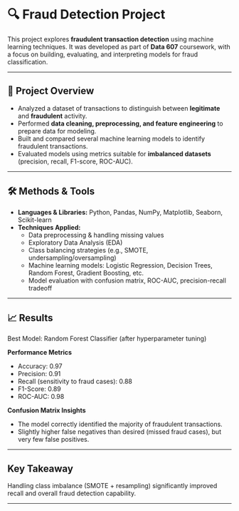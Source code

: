 # 🔍 Fraud Detection Project  

This project explores **fraudulent transaction detection** using machine learning techniques. It was developed as part of **Data 607** coursework, with a focus on building, evaluating, and interpreting models for fraud classification.  

---

## 📌 Project Overview  

- Analyzed a dataset of transactions to distinguish between **legitimate** and **fraudulent** activity.  
- Performed **data cleaning, preprocessing, and feature engineering** to prepare data for modeling.  
- Built and compared several machine learning models to identify fraudulent transactions.  
- Evaluated models using metrics suitable for **imbalanced datasets** (precision, recall, F1-score, ROC-AUC).  

---

## 🛠️ Methods & Tools  

- **Languages & Libraries:** Python, Pandas, NumPy, Matplotlib, Seaborn, Scikit-learn  
- **Techniques Applied:**  
  - Data preprocessing & handling missing values  
  - Exploratory Data Analysis (EDA)  
  - Class balancing strategies (e.g., SMOTE, undersampling/oversampling)  
  - Machine learning models: Logistic Regression, Decision Trees, Random Forest, Gradient Boosting, etc.  
  - Model evaluation with confusion matrix, ROC-AUC, precision-recall tradeoff  

---

## 📈 Results

Best Model: Random Forest Classifier (after hyperparameter tuning)

**Performance Metrics**

- Accuracy: 0.97
- Precision: 0.91
- Recall (sensitivity to fraud cases): 0.88
- F1-Score: 0.89
- ROC-AUC: 0.98

**Confusion Matrix Insights**

- The model correctly identified the majority of fraudulent transactions.
- Slightly higher false negatives than desired (missed fraud cases), but very few false positives.

---

## Key Takeaway

Handling class imbalance (SMOTE + resampling) significantly improved recall and overall fraud detection capability.

---
